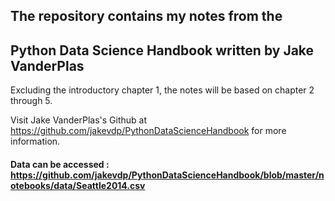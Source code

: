 ## The repository contains my notes from the
## Python Data Science Handbook written by Jake VanderPlas

Excluding the introductory chapter 1, the notes will be based on chapter 2 through 5.

Visit Jake VanderPlas's Github at https://github.com/jakevdp/PythonDataScienceHandbook for more information.
#### Data can be accessed : https://github.com/jakevdp/PythonDataScienceHandbook/blob/master/notebooks/data/Seattle2014.csv

